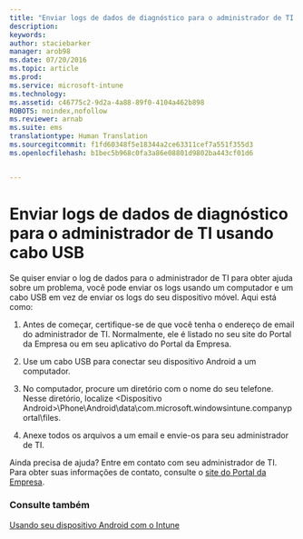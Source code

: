 ```yaml
---
title: "Enviar logs de dados de diagnóstico para o administrador de TI usando cabo USB | Microsoft Intune"
description: 
keywords: 
author: staciebarker
manager: arob98
ms.date: 07/20/2016
ms.topic: article
ms.prod: 
ms.service: microsoft-intune
ms.technology: 
ms.assetid: c46775c2-9d2a-4a88-89f0-4104a462b898
ROBOTS: noindex,nofollow
ms.reviewer: arnab
ms.suite: ems
translationtype: Human Translation
ms.sourcegitcommit: f1fd60348f5e18344a2ce63311cef7a551f355d3
ms.openlocfilehash: b1bec5b968c0fa3a86e08801d9802ba443cf01d6


---
```



# Enviar logs de dados de diagnóstico para o administrador de TI usando cabo USB

Se quiser enviar o log de dados para o administrador de TI para obter ajuda sobre um problema, você pode enviar os logs usando um computador e um cabo USB em vez de enviar os logs do seu dispositivo móvel. Aqui está como:

1.  Antes de começar, certifique-se de que você tenha o endereço de email do administrador de TI. Normalmente, ele é listado no seu site do Portal da Empresa ou em seu aplicativo do Portal da Empresa.

2.  Use um cabo USB para conectar seu dispositivo Android a um computador.

3.  No computador, procure um diretório com o nome do seu telefone. Nesse diretório, localize &lt;Dispositivo Android&gt;\Phone\Android\data\com.microsoft.windowsintune.companyportal\files\.

4.  Anexe todos os arquivos a um email e envie-os para seu administrador de TI.

Ainda precisa de ajuda? Entre em contato com seu administrador de TI. Para obter suas informações de contato, consulte o [site do Portal da Empresa](http://portal.manage.microsoft.com).

### Consulte também
[Usando seu dispositivo Android com o Intune](using-your-android-device-with-intune.md)


<!--HONumber=Jul16_HO3-->


